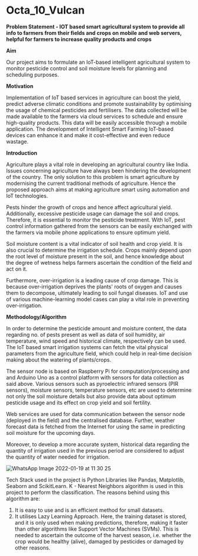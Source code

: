 # Octa_10_Vulcan
**Problem Statement - IOT based smart agricultural system to provide all info to farmers from their fields and crops on mobile and web servers, helpful for farmers to increase quality products and crops**

**Aim**

Our project aims to formulate an IoT-based intelligent agricultural system to monitor pesticide control and soil moisture levels for planning and scheduling purposes. 

**Motivation**

Implementation of IoT based services in agriculture can boost the yield, predict adverse climatic conditions and promote sustainability by optimising the usage of chemical pesticides and fertilisers. The data collected will be made available to the farmers via cloud services to schedule and ensure high-quality products. This data will be easily accessible through a mobile application. 
The development of Intelligent Smart Farming IoT-based devices can enhance it and make it cost-effective and even reduce wastage.

**Introduction**

Agriculture plays a vital role in developing an agricultural country like India. Issues concerning agriculture have always been hindering the development of the country. The only solution to this problem is smart agriculture by modernising the current traditional methods of agriculture. Hence the proposed approach aims at making agriculture smart using automation and IoT technologies.

Pests hinder the growth of crops and hence affect agricultural yield. Additionally, excessive pesticide usage can damage the soil and crops. Therefore, it is essential to monitor the pesticide treatment. With IoT, pest control information gathered from the sensors can be easily exchanged with the farmers via mobile phone applications to ensure optimum yield. 

Soil moisture content is a vital indicator of soil health and crop yield. It is also crucial to determine the irrigation schedule. 
Crops mainly depend upon the root level of moisture present in the soil, and hence knowledge about the degree of wetness helps farmers ascertain the condition of the field and act on it.

Furthermore, over-irrigation is a leading cause of crop damage. This is because over-irrigation deprives the plants' roots of oxygen and causes them to decompose, ultimately leading to soil fungal diseases. IoT and use of various machine-learning model cases can play a vital role in preventing over-irrigation. 

**Methodology/Algorithm**

In order to determine the pesticide amount and moisture content, the data regarding no. of pests present as well as data of soil humidity, air temperature, wind speed and historical climate, respectively can be used. The IoT based smart irrigation systems can fetch the vital physical parameters from the agriculture field, which could help in real-time decision making about the watering of plants/crops.

The sensor node is based on Raspberry Pi for computation/processing and and Arduino Uno as a control platform with sensors for data collection as said above. Various sensors such as pyroelectric infrared sensors (PIR sensors), moisture sensors, temperature sensors, etc are used to determine not only the soil moisture details but also provide data about optimum pesticide usage and its effect on crop yield and soil fertility. 

Web services are used for data communication between the sensor node (deployed in the field) and the centralised database. Further, weather forecast data is fetched from the Internet for using the same in predicting soil moisture for the upcoming days. 

Moreover, to develop a more accurate system, historical data regarding the quantity of irrigation used in the previous period are considered to adjust the quantity of water needed for irrigation.

![WhatsApp Image 2022-01-19 at 11 30 25](https://user-images.githubusercontent.com/97897662/150106885-09b44523-a8c7-49b2-a6d9-59f517ce784c.jpeg)
 
Tech Stack used in the project is Python Libraries like Pandas, Matplotlib, Seaborn and ScikitLearn.
K - Nearest Neighbors algorithm is used in this project to perform the classification. The reasons behind using this algorithm are:
1. It is easy to use and is an efficient method for small datasets.
2. It utilises Lazy Learning Approach. Here, the training dataset is stored, and it is only used when making predictions, therefore, making it faster than other algorithms like Support Vector Machines (SVMs).
This is needed to ascertain the outcome of the harvest season, i.e. whether the crop would be healthy (alive), damaged by pesticides or damaged by other reasons. 


